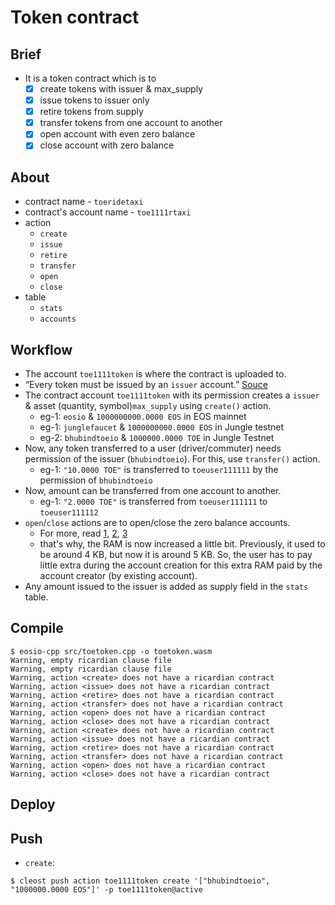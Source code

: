 # Token contract
## Brief
* It is a token contract which is to 
	- [x] create tokens with issuer & max_supply
	- [x] issue tokens to issuer only
	- [x] retire tokens from supply
	- [x] transfer tokens from one account to another
	- [x] open account with even zero balance
	- [x] close account with zero balance

## About
* contract name - `toeridetaxi`
* contract's account name - `toe1111rtaxi`
* action
	- `create`
	- `issue`
	- `retire`
	- `transfer`
	- `open`
	- `close`
* table
	- `stats`
	- `accounts`

## Workflow
* The account `toe1111token` is where the contract is uploaded to.
* “Every token must be issued by an `issuer` account.” [Souce](https://link.medium.com/1G4zitL6t7)
* The contract account `toe1111token` with its permission creates a `issuer` & asset (quantity, symbol)`max_supply` using `create()` action.
	- eg-1: `eosio` & `1000000000.0000 EOS` in EOS mainnet
	- eg-1: `junglefaucet` & `1000000000.0000 EOS` in Jungle testnet
	- eg-2: `bhubindtoeio` & `1000000.0000 TOE` in Jungle Testnet
* Now, any token transferred to a user (driver/commuter) needs permission of the issuer (`bhubindtoeio`). For this, use `transfer()` action.
	- eg-1: `"10.0000 TOE"` is transferred to `toeuser111111` by the permission of `bhubindtoeio`
* Now, amount can be transferred from one account to another.
	- eg-1: `"2.0000 TOE"` is transferred from `toeuser111111` to `toeuser111112`
* `open`/`close` actions are to open/close the zero balance accounts.
	- For more, read [1](https://github.com/EOSIO/eosio.contracts/issues/57), [2](https://github.com/EOSIO/eosio.contracts/issues/61), [3](https://github.com/EOSIO/eosio.contracts/issues/62) 
	- that's why, the RAM is now increased a little bit. Previously, it used to be around 4 KB, but now it is around 5 KB. So, the user has to pay little extra during the account creation for this extra RAM paid by the account creator (by existing account).
* Any amount issued to the issuer is added as supply field in the `stats` table.


## Compile
```console
$ eosio-cpp src/toetoken.cpp -o toetoken.wasm
Warning, empty ricardian clause file
Warning, empty ricardian clause file
Warning, action <create> does not have a ricardian contract
Warning, action <issue> does not have a ricardian contract
Warning, action <retire> does not have a ricardian contract
Warning, action <transfer> does not have a ricardian contract
Warning, action <open> does not have a ricardian contract
Warning, action <close> does not have a ricardian contract
Warning, action <create> does not have a ricardian contract
Warning, action <issue> does not have a ricardian contract
Warning, action <retire> does not have a ricardian contract
Warning, action <transfer> does not have a ricardian contract
Warning, action <open> does not have a ricardian contract
Warning, action <close> does not have a ricardian contract
```
## Deploy
## Push
* `create`:
```console
$ cleost push action toe1111token create '["bhubindtoeio", "1000000.0000 EOS"]' -p toe1111token@active
```